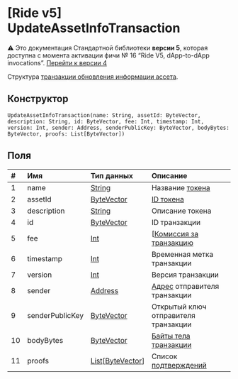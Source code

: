 # [Ride v5] UpdateAssetInfoTransaction

:warning: Это документация Стандартной библиотеки **версии 5**, которая доступна с момента активации фичи №&nbsp;16 “Ride V5, dApp-to-dApp invocations”. [Перейти к&nbsp;версии&nbsp;4](/ru/ride/structures/transaction-structures/update-asset-info-transaction)

Структура [транзакции обновления информации ассета](/ru/blockchain/transaction-type/update-asset-info-transaction).

## Конструктор

``` ride
UpdateAssetInfoTransaction(name: String, assetId: ByteVector, description: String, id: ByteVector, fee: Int, timestamp: Int, version: Int, sender: Address, senderPublicKey: ByteVector, bodyBytes: ByteVector, proofs: List[ByteVector])
```

## Поля

| # | Имя | Тип данных | Описание |
| :--- | :--- | :--- | :--- |
| 1 | name | [String](/ru/ride/v5/data-types/string) | Название [токена](/ru/blockchain/token/) |
| 2 | assetId | [ByteVector](/ru/ride/v5/data-types/byte-vector) | [ID токена](/ru/blockchain/token/token-id) |
| 3 | description | [String](/ru/ride/v5/data-types/string) | Описание токена |
| 4 | id | [ByteVector](/ru/ride/v5/data-types/byte-vector) | ID транзакции |
| 5 | fee | [Int](/ru/ride/v5/data-types/int) | [[Комиссия за транзакцию](/ru/blockchain/transaction/transaction-fee) |
| 6 | timestamp | [Int](/ru/ride/v5/data-types/int) | Временная метка транзакции |
| 7 | version | [Int](/ru/ride/v5/data-types/int) | Версия транзакции |
| 8 | sender | [Address](/ru/ride/v5/structures/common-structures/address) | [Адрес](/ru/blockchain/account/address) отправителя транзакции |
| 9 | senderPublicKey | [ByteVector](/ru/ride/v5/data-types/byte-vector) | Открытый ключ отправителя транзакции |
| 10 | bodyBytes | [ByteVector](/ru/ride/v5/data-types/byte-vector) | [Байты тела транзакции](/ru/blockchain/glossary#б) |
| 11 | proofs | [List](/ru/ride/v5/data-types/list)[[ByteVector](/ru/ride/v5/data-types/byte-vector)] | Список [подтверждений](/ru/blockchain/transaction/transaction-proof) |
